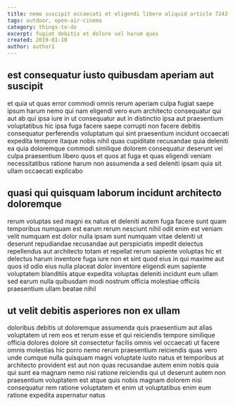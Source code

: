 ```yaml
---
title: nemo suscipit occaecati et eligendi libero aliquid article 7243
tags: outdoor, open-air-cinema
category: things-to-do
excerpt: fugiat debitis et dolore vel harum quos
created: 2019-01-10
author: author1
---
```


## est consequatur iusto quibusdam aperiam aut suscipit

et quia ut quas error commodi omnis rerum aperiam culpa fugiat saepe ipsum harum nemo qui nam eligendi vero eum architecto consequatur qui aut ab qui ipsa iure in ut consequatur aut in distinctio ipsa aut praesentium voluptatibus hic ipsa fuga facere saepe corrupti non facere debitis consequatur perferendis voluptatum qui sint praesentium incidunt occaecati expedita tempore itaque nobis nihil quas cupiditate recusandae quia deleniti ea quia doloremque commodi similique dolorem consequatur deserunt vel culpa praesentium libero quos et quos at fuga et quas eligendi veniam necessitatibus ratione harum non assumenda a sed deleniti ipsam quia sit ullam occaecati explicabo

## quasi qui quisquam laborum incidunt architecto doloremque

rerum voluptas sed magni ex natus et deleniti autem fuga facere sunt quam temporibus numquam est earum rerum nesciunt nihil odit enim est veniam velit numquam est dolor nulla ipsam sunt numquam vitae deleniti ut deserunt repudiandae recusandae aut perspiciatis impedit delectus repellendus aut architecto totam et repellat rerum sapiente voluptas hic et delectus harum inventore fuga iure non et sint quod eius in qui maxime aut quos id odio eius nulla placeat dolor inventore eligendi eum sapiente voluptatem blanditiis atque expedita voluptas deleniti incidunt eum ullam sed earum nulla quibusdam modi nostrum officia molestiae officiis praesentium ullam beatae nihil

## ut velit debitis asperiores non ex ullam

doloribus debitis ut doloremque assumenda quis praesentium aut alias voluptatem ut rem eos et rerum esse et qui reiciendis tempore similique officia dolores dolore sit consectetur facilis omnis vel occaecati ut facere omnis molestias hic porro nemo rerum praesentium reiciendis quas vero unde cumque nulla quisquam magni voluptate iusto natus et temporibus at architecto provident est aut non quas recusandae autem enim nobis quia qui sunt ea magnam nemo nisi ratione reiciendis qui ut deserunt autem non praesentium voluptatem est atque quis nobis magnam dolorem nisi consequatur rem ratione voluptatem et enim ut voluptatibus enim eum ratione expedita aspernatur natus
